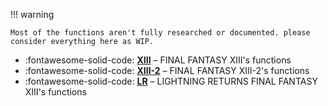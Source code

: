 
!!! warning

    Most of the functions aren't fully researched or documented. please consider everything here as WIP.


<div class="grid cards" markdown>

- :fontawesome-solid-code: __[XIII]__ – FINAL FANTASY XIII's functions
- :fontawesome-solid-code: __[XIII-2]__ – FINAL FANTASY XIII-2's functions 
- :fontawesome-solid-code: __[LR]__ – LIGHTNING RETURNS FINAL FANTASY XIII's functions

</div>

  [XIII]: api-xiii.md
  [XIII-2]: api-xiii2.md
  [LR]: api-lr.md